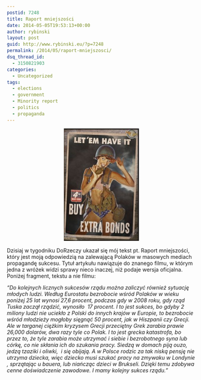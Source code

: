 ```yaml
---
postid: 7248
title: Raport mniejszości
date: 2014-05-05T19:53:13+00:00
author: rybinski
layout: post
guid: http://www.rybinski.eu/?p=7248
permalink: /2014/05/raport-mniejszosci/
dsq_thread_id:
  - 3150821903
categories:
  - Uncategorized
tags:
  - elections
  - government
  - Minority report
  - politics
  - propaganda
---
```

<p style="text-align: center;">
  <a href="/uploads/2014/05/propaganda.jpg"><img class="size-medium wp-image-7249 aligncenter" title="propaganda" src="/uploads/2014/05/propaganda-200x300.jpg" alt="" width="200" height="300" /></a>
</p>

Dzisiaj w tygodniku DoRzeczy ukazał się mój tekst pt. Raport mniejszości, który jest moją odpowiedzią na zalewającą Polaków w masowych mediach propagandę sukcesu. Tytuł artykułu nawiązuje do znanego filmu, w którym jedna z wróżek widzi sprawy nieco inaczej, niż podaje wersja oficjalna. Poniżej fragment, tekstu a nie filmu:

_“Do kolejnych licznych sukcesów rządu można zaliczyć również sytuację młodych ludzi. Według Eurostatu bezrobocie wśród Polaków w wieku poniżej 25 lat wynosi 27,6 procent, podczas gdy w 2008 roku, gdy rząd Tuska zaczął rządzić, wynosiło  17 procent. I to jest sukces, bo gdyby 2 miliony ludzi nie uciekło z Polski do innych krajów w Europie, to bezrobocie wśród młodzieży mogłoby sięgnąć 50 procent, jak w Hiszpanii czy Grecji. Ale w targanej ciężkim kryzysem Grecji przeciętny Grek zarabia prawie 26,000 dolarów, dwa razy tyle co Polak. I to jest grecka katastrofa, bo przez to, że tyle zarabia może utrzymać i siebie i bezrobotnego syna lub córkę, co nie skłania ich do szukania pracy. Siedzą w domach piją ouzo, jedzą tzaziki i oliwki,  i się obijają. A w Polsce rodzic za tak niską pensję nie utrzyma dziecka, więc dziecko musi szukać pracy na zmywaku w Londynie , sprzątając u bauera, lub niańcząc dzieci w Brukseli. Dzięki temu zdobywa cenne doświadczenie zawodowe. I mamy kolejny sukces rządu.”_
